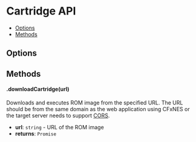 # Cartridge API

- [Options](#user-content-options)
- [Methods](#user-content-methods)

## Options

## Methods

#### .downloadCartridge(url)

Downloads and executes ROM image from the specified URL. The URL should be from the same domain as the web application using CFxNES or the target server needs to support [CORS](https://www.w3.org/TR/cors/).

- **url**: `string` - URL of the ROM image
- **returns**: `Promise`
